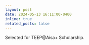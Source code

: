 ```yaml
---
layout: post
date: 2024-05-13 16:11:00-0400
inline: true
related_posts: false
---
```


Selected for TEEP@Aisa+ Scholarship.

